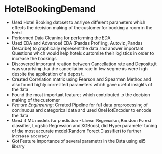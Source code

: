 # HotelBookingDemand

- Used Hotel Booking dataset to analyse different parameters which effects the decision making of the customer for booking a room in the hotel
- Performed Data Cleaning for performing the EDA
- Used EDA and Advanced EDA (Pandas Profiling, Autoviz ,Pandas Describe) to graphically represent the data and answer important Questions which would help hotels customize their logistics in order to increase the bookings
- Discovered important relation between Cancellation rate and Deposits,it was surprising that the cancellation rate in few segments were high despite the application of a deposit.
- Created Correlation matrix using Pearson and Spearman Method and also found highly correlated parameters which gave useful insights of the data
- Found the most important features which contributed to the decision making of the customer
- *Feature Engineering*: Created Pipeline for full data preprocessing of continuous and categorical data and used OneHotEncoder to encode the data
- Used 4 ML models for prediction - Linear Regression, Random Forest classifier, Logistic Regression and XGBoost, did Hyper parameter tuning of the most accurate model(Random Forect Classifier) to further increase accuracy
- Got Feature importance of several parametrs in the Data using eli5 library
